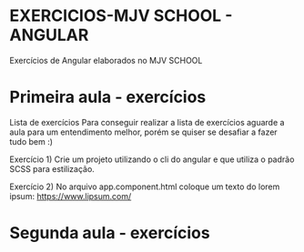 # EXERCICIOS-MJV SCHOOL - ANGULAR

Exercícios de Angular elaborados no MJV SCHOOL 

# Primeira aula - exercícios

Lista de exercícios
Para conseguir realizar a lista de exercícios aguarde a aula para um entendimento melhor, porém se quiser se desafiar a fazer tudo bem :)

Exercício 1) Crie um projeto utilizando o cli do angular e que utiliza o padrão SCSS para estilização.

Exercício 2) No arquivo app.component.html coloque um texto do lorem ipsum: https://www.lipsum.com/

# Segunda aula - exercícios
